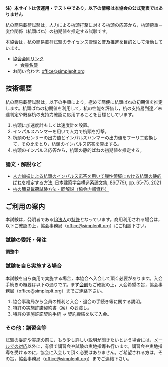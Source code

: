 **注）本サイトは仮運用・テスト中であり，以下の情報は本協会の公式発表ではありません**

杭の簡易載荷試験は，人力による杭頭打撃に対する杭頭の応答から，杭頭荷重－変位関係（杭頭ばね）の初期値を推定する試験です。

本協会は，杭の簡易載荷試験のライセンス管理と普及推進を目的として活動しています。

* [協会会則リンク](杭の簡易載荷試験協会会則.pdf)
  * [会員名簿](members.md)
* お問い合わせ: [office@simpleplt.org](mailto:office@simpleplt.org)

## 技術概要

杭の簡易載荷試験は，以下の手順により，極めて簡便に杭頭ばねの初期値を推定します。杭頭ばねの初期値を利用して，杭の性能を評価し，杭の支持層到達／未達判定や既存杭の支持力確認に応用することを目標としています。

1. 杭頭に加速度計もしくは速度計を設置。
2. インパルスハンマーを用いて人力で杭頭を打撃。
3. 杭頭のセンサーの出力値とインパルスハンマーの出力値をフーリエ変換して，その比をとり，杭頭のインパルス応答を算出する。
4. 杭頭のインパルス応答から，杭頭の静的ばねの初期値を推定する。

### 論文・解説など

* [人力加振による杭頭のインパルス応答を用いて弾性領域における杭頭の静的ばねを推定する方法, 日本建築学会構造系論文集, 86(779), pp. 65-75, 2021](https://www.jstage.jst.go.jp/article/aijs/86/779/86_65/_article/-char/ja/)
* [杭の簡易載荷試験方法・同解説（協会内部資料）](杭の簡易載荷試験方法同解説4.pdf)

## ご利用の案内

本試験は，発明者である[13法人](members.md)の[特許](https://ipforce.jp/patent-jp-P_B1-7046126)となっています。商用利用される場合は，以下ご確認の上，協会事務局（[office@simpleplt.org](mailto:office@simpleplt.org)）にご相談下さい。

### 試験の委託・発注

**調整中**

### 試験を自ら実施する場合

本試験を自ら商用で実施する場合，本協会へ入会して頂く必要があります。入会手続きの概要は以下の通りです。まず[会則](杭の簡易載荷試験協会会則.pdf)もご確認の上，入会希望の旨，協会事務局（[office@simpleplt.org](mailto:office@simpleplt.org)）までご連絡下さい。

1. 協会事務局から会員の権利と入会・退会の手続き等に関する説明。
2. 特許の実施許諾契約書（案）のお渡し。
3. 特許の実施許諾契約手続 → 契約締結を以て入会。

### その他：講習会等

試験の委託や実施の前に，もう少し詳しい説明が聞きたいという場合には，[メールでの対応](mailto:office@simpleplt.org)以外に，有償で講習会や試験の実地指導も行います。講習会や実地指導を受けるのに，協会に入会して頂く必要はありません。ご希望される方は，その旨，協会事務局（[office@simpleplt.org](mailto:office@simpleplt.org)）までご連絡下さい。
